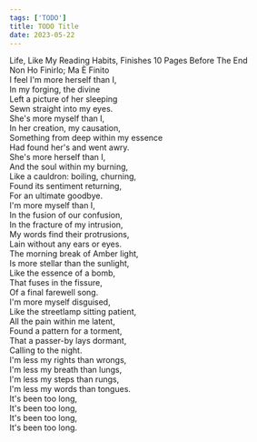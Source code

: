 ```yaml
---
tags: ['TODO']
title: TODO Title
date: 2023-05-22
---
```


Life, Like My Reading Habits, Finishes 10 Pages Before The End  
Non Ho Finirlo; Ma È Finito  
I feel I'm more herself than I,  
In my forging, the divine  
Left a picture of her sleeping  
Sewn straight into my eyes.  
She's more myself than I,  
In her creation, my causation,  
Something from deep within my essence  
Had found her's and went awry.  
She's more herself than I,  
And the soul within my burning,  
Like a cauldron: boiling, churning,  
Found its sentiment returning,  
For an ultimate goodbye.  
I'm more myself than I,  
In the fusion of our confusion,  
In the fracture of my intrusion,  
My words find their protrusions,  
Lain without any ears or eyes.  
The morning break of Amber light,  
Is more stellar than the sunlight,  
Like the essence of a bomb,  
That fuses in the fissure,  
Of a final farewell song.  
I'm more myself disguised,  
Like the streetlamp sitting patient,  
All the pain within me latent,  
Found a pattern for a torment,  
That a passer-by lays dormant,  
Calling to the night.  
I'm less my rights than wrongs,  
I'm less my breath than lungs,  
I'm less my steps than rungs,  
I'm less my words than tongues.  
It's been too long,  
It's been too long,  
It's been too long,  
It's been too long.  
